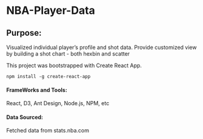 # NBA-Player-Data
## Purpose: 
Visualized individual player’s profile and shot data. Provide customized view by building a shot chart - both hexbin and scatter

This project was bootstrapped with Create React App.
```
npm install -g create-react-app 
```
#### FrameWorks and Tools:
React, D3, Ant Design, Node.js, NPM, etc

#### Data Sourced: 
Fetched data from stats.nba.com
